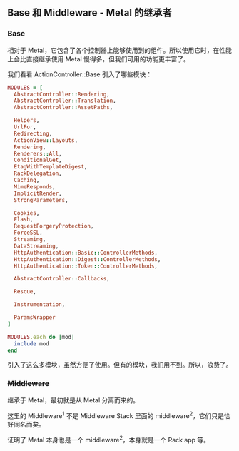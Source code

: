 ## Base 和 Middleware - Metal 的继承者

### Base

相对于 Metal，它包含了各个控制器上能够使用到的组件。所以使用它时，在性能上会比直接继承使用 Metal 慢得多，但我们可用的功能更丰富了。

我们看看 ActionController::Base 引入了哪些模块：

```ruby
MODULES = [
  AbstractController::Rendering,
  AbstractController::Translation,
  AbstractController::AssetPaths,

  Helpers,
  UrlFor,
  Redirecting,
  ActionView::Layouts,
  Rendering,
  Renderers::All,
  ConditionalGet,
  EtagWithTemplateDigest,
  RackDelegation,
  Caching,
  MimeResponds,
  ImplicitRender,
  StrongParameters,

  Cookies,
  Flash,
  RequestForgeryProtection,
  ForceSSL,
  Streaming,
  DataStreaming,
  HttpAuthentication::Basic::ControllerMethods,
  HttpAuthentication::Digest::ControllerMethods,
  HttpAuthentication::Token::ControllerMethods,

  AbstractController::Callbacks,

  Rescue,

  Instrumentation,

  ParamsWrapper
]

MODULES.each do |mod|
  include mod
end
```

引入了这么多模块，虽然方便了使用。但有的模块，我们用不到。所以，浪费了。

### ~~Middleware~~

继承于 Metal，最初就是从 Metal 分离而来的。

这里的 Middleware<sup>1</sup> 不是 Middleware Stack 里面的 middleware<sup>2</sup>，它们只是恰好同名而矣。

证明了 Metal 本身也是一个 middleware<sup>2</sup>，本身就是一个 Rack app 等。
